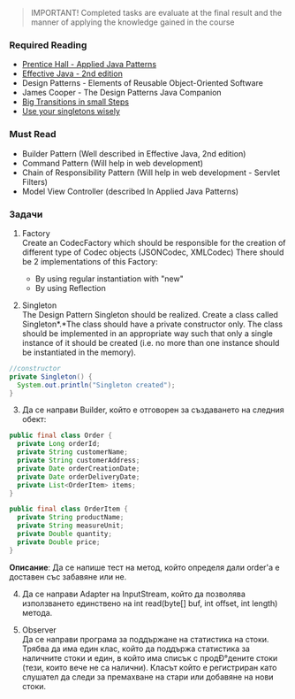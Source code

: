 > IMPORTANT! Completed tasks are evaluate at the final result and the manner of applying the knowledge gained in the  course 

### Required Reading  
 * [Prentice Hall - Applied Java Patterns](https://drive.google.com/open?id=0B9XARH7wTEN4TGQxTUpmSEdCbmM)  
 * [Effective Java - 2nd edition](https://drive.google.com/open?id=0B9XARH7wTEN4NDNYdXE3WmFCT3M)  
 * Design Patterns - Elements of Reusable Object-Oriented Software
 * James Cooper - The Design Patterns Java Companion  
 * [Big Transitions in small Steps](http://channel9.msdn.com/Events/Patterns-Practices-Symposium-Online/Patterns-Practices-Symposium-Online-2012/Closing-Keynote-Big-Transitions-in-Small-Steps)  
 * [Use your singletons wisely](http://blog.thecodewhisperer.com/permalink/use-your-singletons-wisely-ten-years-later)  

### Must Read  
 * Builder Pattern (Well described in Effective Java, 2nd edition)
 * Command Pattern (Will help in web development)
 * Chain of Responsibility Pattern (Will help in web development - Servlet Filters)
 * Model View Controller (described In Applied Java Patterns)

### Задачи  
1. Factory  
  Create an CodecFactory which should be responsible for the creation of different type of Codec objects (JSONCodec, XMLCodec) 
  There should be 2 implementations of this Factory:
   * By using regular instantiation with "new"  
   * By using Reflection
  
2. Singleton  
  The Design Pattern Singleton should be realized. Create a class called Singleton*.*The class should have a private constructor only. The class should be implemented in an appropriate way such that only a single instance of it should be created (i.e. no more than one instance should be instantiated in the memory).  
  ```java
  //constructor  
  private Singleton() {  
    System.out.println("Singleton created");  
  }  
  ```

3. Да се направи Builder, който e отговорен за създаването на следния обект:
  ```java
  public final class Order {
    private Long orderId;
    private String customerName;
    private String customerAddress;
    private Date orderCreationDate; 
    private Date orderDeliveryDate; 
    private List<OrderItem> items;
  }

  public final class OrderItem {
    private String productName; 
    private String measureUnit;
    private Double quantity; 
    private Double price; 
  }
  ```

  **Описание**: Да се напише тест на метод, който определя дали order'a е доставен със забавяне или не.

4. Да се направи Adapter на InputStream, който да позволява използването единствено на int read(byte[] buf, int offset, int length) метода.  

5. Observer  
  Да се направи програма за поддържане на статистика на стоки. Трябва да има един клас, който да поддържа статистика за наличните стоки и един, в който има списък с продÐ°дените стоки (тези, които вече не са налични). Класът който е регистриран като слушател да следи за премахване на стари или добавяне на нови стоки.  
